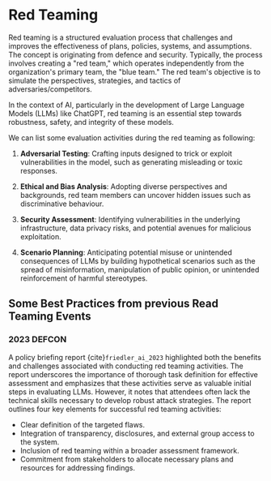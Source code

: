 # Red Teaming

Red teaming is a structured evaluation process that challenges and improves the effectiveness of plans, policies, systems, and assumptions. The concept is originating from defence and security. Typically, the process involves creating a "red team," which operates independently from the organization's primary team, the "blue team." The red team's objective is to simulate the perspectives, strategies, and tactics of adversaries/competitors.

In the context of AI, particularly in the development of Large Language Models (LLMs) like ChatGPT, red teaming is an essential step towards robustness, safety, and integrity of these models. 

We can list some evaluation activities during the red teaming as following:

1. **Adversarial Testing**: Crafting inputs designed to trick or exploit vulnerabilities in the model, such as generating misleading or toxic responses.

2. **Ethical and Bias Analysis**: Adopting diverse perspectives and backgrounds, red team members can uncover hidden issues such as discriminative behaviour.

3. **Security Assessment**: Identifying vulnerabilities in the underlying infrastructure, data privacy risks, and potential avenues for malicious exploitation. 

4. **Scenario Planning**: Anticipating potential misuse or unintended consequences of LLMs by building hypothetical scenarios such as the spread of misinformation, manipulation of public opinion, or unintended reinforcement of harmful stereotypes.


## Some Best Practices from previous Read Teaming Events

### 2023 DEFCON

A policy briefing report {cite}`friedler_ai_2023` highlighted both the benefits and challenges associated with conducting red teaming activities. The report underscores the importance of thorough task definition for effective assessment and emphasizes that these activities serve as valuable initial steps in evaluating LLMs. However, it notes that attendees often lack the technical skills necessary to develop robust attack strategies. The report outlines four key elements for successful red teaming activities:
- Clear definition of the targeted flaws.
- Integration of transparency, disclosures, and external group access to the system.
- Inclusion of red teaming within a broader assessment framework.
- Commitment from stakeholders to allocate necessary plans and resources for addressing findings.
